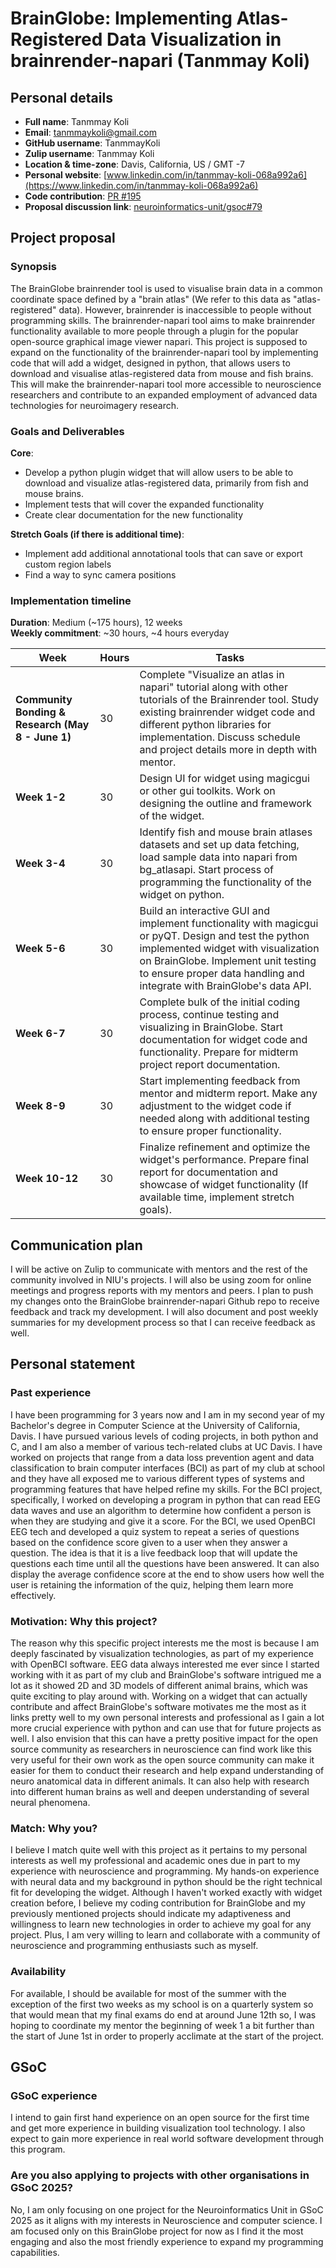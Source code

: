 # BrainGlobe: Implementing Atlas-Registered Data Visualization in brainrender-napari (Tanmmay Koli)

## Personal details
- **Full name**: Tanmmay Koli  
- **Email**: tanmmaykoli@gmail.com  
- **GitHub username**: TanmmayKoli  
- **Zulip username**: Tanmmay Koli  
- **Location & time-zone**: Davis, California, US / GMT -7  
- **Personal website**: [www.linkedin.com/in/tanmmay-koli-068a992a6](https://www.linkedin.com/in/tanmmay-koli-068a992a6)  
- **Code contribution**: [PR #195](https://github.com/brainglobe/brainrender-napari/pull/195)  
- **Proposal discussion link**: [neuroinformatics-unit/gsoc#79](https://github.com/neuroinformatics-unit/gsoc/pull/79)  

## Project proposal

### Synopsis
The BrainGlobe brainrender tool is used to visualise brain data in a common coordinate space defined by a "brain atlas" (We refer to this data as "atlas-registered" data). However, brainrender is inaccessible to people without programming skills. The brainrender-napari tool aims to make brainrender functionality available to more people through a plugin for the popular open-source graphical image viewer napari. This project is supposed to expand on the functionality of the brainrender-napari tool by implementing code that will add a widget, designed in python, that allows users to download and visualise atlas-registered data from mouse and fish brains. This will make the brainrender-napari tool more accessible to neuroscience researchers and contribute to an expanded employment of advanced data technologies for neuroimagery research.

### Goals and Deliverables
**Core**:
- Develop a python plugin widget that will allow users to be able to download and visualize atlas-registered data, primarily from fish and mouse brains.
- Implement tests that will cover the expanded functionality
- Create clear documentation for the new functionality

**Stretch Goals (if there is additional time)**:
- Implement add additional annotational tools that can save or export custom region labels
- Find a way to sync camera positions

### Implementation timeline
**Duration**: Medium (~175 hours), 12 weeks  
**Weekly commitment**: ~30 hours, ~4 hours everyday 

| Week       | Hours | Tasks |
|------------|-------|-------|
| **Community Bonding & Research (May 8 - June 1)** | 30 | Complete "Visualize an atlas in napari" tutorial along with other tutorials of the Brainrender tool. Study existing brainrender widget code and different python libraries for implementation. Discuss schedule and project details more in depth with mentor. |
| **Week 1-2** | 30 | Design UI for widget using magicgui or other gui toolkits. Work on designing the outline and framework of the widget. |
| **Week 3-4** | 30 | Identify fish and mouse brain atlases datasets and set up data fetching, load sample data into napari from bg_atlasapi. Start process of programming the functionality of the widget on python. |
| **Week 5-6** | 30 | Build an interactive GUI and implement functionality with magicgui or pyQT. Design and test the python implemented widget with visualization on BrainGlobe. Implement unit testing to ensure proper data handling and integrate with BrainGlobe's data API. |
| **Week 6-7** | 30 | Complete bulk of the initial coding process, continue testing and visualizing in BrainGlobe. Start documentation for widget code and functionality. Prepare for midterm project report documentation. |
| **Week 8-9** | 30 | Start implementing feedback from mentor and midterm report. Make any adjustment to the widget code if needed along with additional testing to ensure proper functionality. |
| **Week 10-12** | 30 | Finalize refinement and optimize the widget's performance. Prepare final report for documentation and showcase of widget functionality (If available time, implement stretch goals). |

## Communication plan
I will be active on Zulip to communicate with mentors and the rest of the community involved in NIU's projects. I will also be using zoom for online meetings and progress reports with my mentors and peers. I plan to push my changes onto the BrainGlobe brainrender-napari Github repo to receive feedback and track my development. I will also document and post weekly summaries for my development process so that I can receive feedback as well.

## Personal statement

### Past experience
I have been programming for 3 years now and I am in my second year of my Bachelor's degree in Computer Science at the University of California, Davis. I have pursued various levels of coding projects, in both python and C, and I am also a member of various tech-related clubs at UC Davis. I have worked on projects that range from a data loss prevention agent and data classification to brain computer interfaces (BCI) as part of my club at school and they have all exposed me to various different types of systems and programming features that have helped refine my skills. For the BCI project, specifically, I worked on developing a program in python that can read EEG data waves and use an algorithm to determine how confident a person is when they are studying and give it a score. For the BCI, we used OpenBCI EEG tech and developed a quiz system to repeat a series of questions based on the confidence score given to a user when they answer a question. The idea is that it is a live feedback loop that will update the questions each time until all the questions have been answered. It can also display the average confidence score at the end to show users how well the user is retaining the information of the quiz, helping them learn more effectively.

### Motivation: Why this project?
The reason why this specific project interests me the most is because I am deeply fascinated by visualization technologies, as part of my experience with OpenBCI software. EEG data always interested me ever since I started working with it as part of my club and BrainGlobe's software intrigued me a lot as it showed 2D and 3D models of different animal brains, which was quite exciting to play around with. Working on a widget that can actually contribute and affect BrainGlobe's software motivates me the most as it links pretty well to my own personal interests and professional as I gain a lot more crucial experience with python and can use that for future projects as well. I also envision that this can have a pretty positive impact for the open source community as researchers in neuroscience can find work like this very useful for their own work as the open source community can make it easier for them to conduct their research and help expand understanding of neuro anatomical data in different animals. It can also help with research into different human brains as well and deepen understanding of several neural phenomena.

### Match: Why you?
I believe I match quite well with this project as it pertains to my personal interests as well my professional and academic ones due in part to my experience with neuroscience and programming. My hands-on experience with neural data and my background in python should be the right technical fit for developing the widget. Although I haven't worked exactly with widget creation before, I believe my coding contribution for BrainGlobe and my previously mentioned projects should indicate my adaptiveness and willingness to learn new technologies in order to achieve my goal for any project. Plus, I am very willing to learn and collaborate with a community of neuroscience and programming enthusiasts such as myself.

### Availability
For available, I should be available for most of the summer with the exception of the first two weeks as my school is on a quarterly system so that would mean that my final exams do end at around June 12th so, I was hoping to coordinate my mentor the beginning of week 1 a bit further than the start of June 1st in order to properly acclimate at the start of the project.

## GSoC

### GSoC experience
I intend to gain first hand experience on an open source for the first time and get more experience in building visualization tool technology. I also expect to gain more experience in real world software development through this program.

### Are you also applying to projects with other organisations in GSoC 2025?
No, I am only focusing on one project for the Neuroinformatics Unit in GSoC 2025 as it aligns with my interests in Neuroscience and computer science. I am focused only on this BrainGlobe project for now as I find it the most engaging and also the most friendly experience to expand my programming capabilities.
